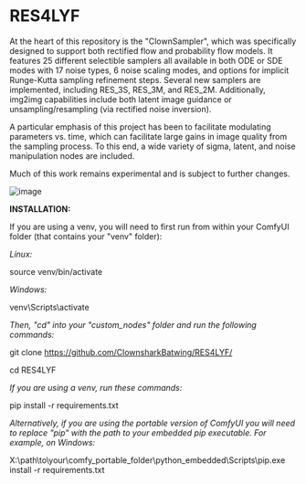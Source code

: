 # RES4LYF

At the heart of this repository is the "ClownSampler", which was specifically designed to support both rectified flow and probability flow models. It features 25 different selectible samplers all available in both ODE or SDE modes with 17 noise types, 6 noise scaling modes, and options for implicit Runge-Kutta sampling refinement steps. Several new samplers are implemented, including RES_3S, RES_3M, and RES_2M. Additionally, img2img capabilities include both latent image guidance or unsampling/resampling (via rectified noise inversion). 

A particular emphasis of this project has been to facilitate modulating parameters vs. time, which can facilitate large gains in image quality from the sampling process. To this end, a wide variety of sigma, latent, and noise manipulation nodes are included. 

Much of this work remains experimental and is subject to further changes.

![image](https://github.com/user-attachments/assets/af8ef38e-4fe8-4cb8-ae34-7bfb2c59864f)

**INSTALLATION:** 

If you are using a venv, you will need to first run from within your ComfyUI folder (that contains your "venv" folder):

_Linux:_

source venv/bin/activate

_Windows:_

venv\Scripts\activate

_Then, "cd" into your "custom_nodes" folder and run the following commands:_

git clone https://github.com/ClownsharkBatwing/RES4LYF/

cd RES4LYF

_If you are using a venv, run these commands:_

pip install -r requirements.txt

_Alternatively, if you are using the portable version of ComfyUI you will need to replace "pip" with the path to your embedded pip executable. For example, on Windows:_

X:\path\to\your\comfy_portable_folder\python_embedded\Scripts\pip.exe install -r requirements.txt

